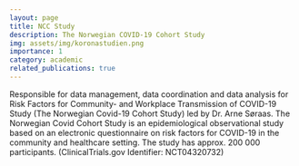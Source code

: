 ```yaml
---
layout: page
title: NCC Study
description: The Norwegian COVID-19 Cohort Study
img: assets/img/koronastudien.png
importance: 1
category: academic
related_publications: true
---
```


Responsible for data management, data coordination and data analysis for Risk Factors for Community- and Workplace Transmission of COVID-19 Study (The Norwegian Covid-19 Cohort Study) led by Dr. Arne Søraas. The Norwegian Covid Cohort Study is an epidemiological observational study based on an electronic questionnaire on risk factors for COVID-19 in the community and healthcare setting. The study has approx. 200 000 participants. (ClinicalTrials.gov Identifier: NCT04320732)
